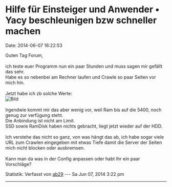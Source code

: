 Hilfe für Einsteiger und Anwender • Yacy beschleunigen bzw schneller machen
===========================================================================

Date: 2014-06-07 16:22:53

Guten Tag Forum,\
\
ich teste euer Programm nun ein paar Stunden und muss sagen mir gefällt
das sehr.\
Habe es so nebenbei am Rechner laufen und Crawle so paar Seiten vor mich
hin.\
\
Jetzt habe ich zb solche Werte:\
![Bild](http://oi60.tinypic.com/123usfd.jpg)\
\
Irgendwie kommt mir das aber wenig vor, weil Ram bis auf die 5400, noch
genug zur verfügung steht.\
Die Anbindung ist nicht am Limit.\
SSD sowie RamDisk haben nichts gebracht, liegt jetzt wieder auf der
HDD.\
\
Ich verstehe das nicht so ganz, von was hängt das ab, ich habe sogar
viele URL zum Crawlen eingegeben mit etwas Tiefe damit die Server der
Seiten mich nicht blocken oder ausbremsen.\
\
Kann man da was in der Config anpassen oder habt Ihr ein paar
Vorschläge?

Statistik: Verfasst von
[ab29](http://forum.yacy-websuche.de/memberlist.php?mode=viewprofile&u=9427)
--- Sa Jun 07, 2014 3:22 pm

------------------------------------------------------------------------
